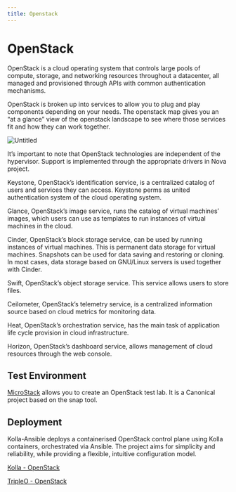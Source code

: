 ```yaml
---
title: Openstack
---
```


# OpenStack

OpenStack is a cloud operating system that controls large pools of compute, storage, and networking resources throughout a datacenter, all managed and provisioned through APIs with common authentication mechanisms.

OpenStack is broken up into services to allow you to plug and play components depending on your needs. The openstack map gives you an “at a glance” view of the openstack landscape to see where those services fit and how they can work together.

![Untitled](OpenStack%2036d2480e3ba24d9dba59be911aeaeeb0/Untitled.png)

It’s important to note that OpenStack technologies are independent of the hypervisor. Support is implemented through the appropriate drivers in Nova project.

Keystone, OpenStack’s identification service, is a centralized catalog of users and services they can access. Keystone perms as united authentication system of the cloud operating system.

Glance, OpenStack’s image service, runs the catalog of virtual machines’ images, which users can use as templates to run instances of virtual machines in the cloud.

Cinder, OpenStack’s block storage service, can be used by running instances of virtual machines. This is permanent data storage for virtual machines. Snapshots can be used for data saving and restoring or cloning. In most cases, data storage based on GNU/Linux servers is used together with Cinder.

Swift, OpenStack’s object storage service. This service allows users to store files.

Ceilometer, OpenStack’s telemetry service, is a centralized information source based on cloud metrics for monitoring data.

Heat, OpenStack’s orchestration service, has the main task of application life cycle provision in cloud infrastructure.

Horizon, OpenStack’s dashboard service, allows management of cloud resources through the web console.

## Test Environment

[MicroStack](https://microstack.run/) allows you to create an OpenStack test lab. It is a Canonical project based on the snap tool.

## Deployment

Kolla-Ansible deploys a containerised OpenStack control plane using Kolla containers, orchestrated via Ansible. The project aims for simplicity and reliability, while providing a flexible, intuitive configuration model.

[Kolla - OpenStack](https://wiki.openstack.org/wiki/Kolla)

[TripleO - OpenStack](https://wiki.openstack.org/wiki/TripleO)
